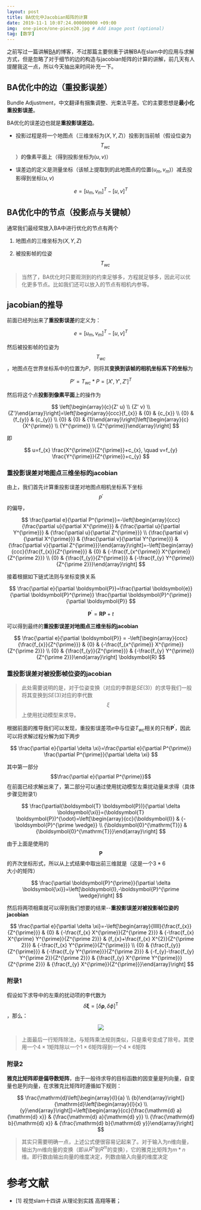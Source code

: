 ```yaml
---
layout: post
title: BA优化中Jacobian矩阵的计算
date: 2019-11-1 10:07:24.000000000 +09:00
img:  one-piece/one-piece20.jpg # Add image post (optional)
tag: [数学]
---
```


之前写过一篇讲解[BA](https://xhy3054.github.io/bundle-adjustment-solve/)的博客，不过那篇主要侧重于讲解BA在slam中的应用与求解方式，但是忽略了对于细节的边的构造与jacobian矩阵的计算的讲解，前几天有人提醒我这一点，所以今天抽出来时间补充一下。

## BA优化中的边（重投影误差）
Bundle Adjustment，中文翻译有捆集调整、光束法平差。它的主要思想是**最小化重投影误差**。

BA优化的误差边也就是**重投影误差边**。
- 投影过程是将一个地图点（三维坐标为$(X,Y,Z)$）投影到当前帧（假设位姿为$$T_{wc}$$）的像素平面上（得到投影坐标为$(u,v)$）

- 误差边的定义是测量坐标（该帧上提取到的此地图点的位置$(u_m,v_m)$）减去投影得到坐标$(u,v)$

$$ e = [u_m,v_m]^T - [u,v]^T $$

## BA优化中的节点（投影点与关键帧）
通常我们最经常放入BA中进行优化的节点有两个
1. 地图点的三维坐标为$(X,Y,Z)$

2. 被投影帧的位姿$$T_{wc}$$

> 当然了，BA优化时只要观测到的约束足够多，方程就足够多，因此可以优化更多节点。比如我们还可以放入的节点有相机内参等。

## jacobian的推导
前面已经列出来了**重投影误差**的定义为：

$$ e = [u_m,v_m]^T - [u,v]^T $$

然后被投影帧的位姿为$$T_{wc}$$，地图点在世界坐标系中的位置为$P$，则将其**变换到该帧的相机坐标系下的坐标**为

$$ P' = T_{wc} * P  = [X', Y', Z']^T$$

然后将这个点**投影到像素平面**上的操作为

$$ \left[\begin{array}{c}{Z' u} \\ {Z' v} \\ {Z'}\end{array}\right]=\left[\begin{array}{ccc}{f_{x}} & {0} & {c_{x}} \\ {0} & {f_{y}} & {c_{y}} \\ {0} & {0} & {1}\end{array}\right]\left[\begin{array}{c}{X^{\prime}} \\ {Y^{\prime}} \\ {Z^{\prime}}\end{array}\right] $$

即

$$
u=f_{x} \frac{X^{\prime}}{Z^{\prime}}+c_{x}, \quad v=f_{y} \frac{Y^{\prime}}{Z^{\prime}}+c_{y}
$$

### 重投影误差对地图点三维坐标的jacobian 
由上，我们首先计算重投影误差对地图点相机坐标系下坐标$$P^{\prime}$$的偏导，

$$
\frac{\partial e}{\partial P^{\prime}}=-\left[\begin{array}{ccc}{\frac{\partial u}{\partial X^{\prime}}} & {\frac{\partial u}{\partial Y^{\prime}}} & {\frac{\partial u}{\partial Z^{\prime}}} \\ {\frac{\partial v}{\partial X^{\prime}}} & {\frac{\partial v}{\partial Y^{\prime}}} & {\frac{\partial v}{\partial Z^{\prime}}}\end{array}\right]=-\left[\begin{array}{ccc}{\frac{f_{x}}{Z^{\prime}}} & {0} & {-\frac{f_{x^{\prime}} X^{\prime}}{Z^{\prime 2}}} \\ {0} & {\frac{f_{y}}{Z^{\prime}}} & {-\frac{f_{y} Y^{\prime}}{Z^{\prime 2}}}\end{array}\right]
$$

接着根据如下链式法则与坐标变换关系

$$
\frac{\partial e}{\partial \boldsymbol{P}}=\frac{\partial \boldsymbol{e}}{\partial \boldsymbol{P}^{\prime}} \frac{\partial \boldsymbol{P}^{\prime}}{\partial \boldsymbol{P}}
$$

$$
\boldsymbol{P}^{\prime} = \boldsymbol{R} \boldsymbol{P} + t
$$

可以得到最终的**重投影误差对地图点三维坐标的jacobian**

$$
\frac{\partial e}{\partial \boldsymbol{P}} = -\left[\begin{array}{ccc}{\frac{f_{x}}{Z^{\prime}}} & {0} & {-\frac{f_{x^{\prime}} X^{\prime}}{Z^{\prime 2}}} \\ {0} & {\frac{f_{y}}{Z^{\prime}}} & {-\frac{f_{y} Y^{\prime}}{Z^{\prime 2}}}\end{array}\right] \boldsymbol{R}
$$


### 重投影误差对被投影帧位姿的jacobian
> 此处需要说明的是，对于位姿变换（对应的李群是$SE(3)$）的求导我们一般将其变换到$SE(3)$对应的李代数$$\xi$$上使用扰动模型来求导。

根据前面的推导我们可以发现，重投影误差项$e$中与位姿$T_{wc}$相关的只有$\boldsymbol{P}^{\prime}$，因此可以将求解过程分解为如下两步

$$
\frac{\partial e}{\partial \delta \xi}=\frac{\partial e}{\partial P^{\prime}} \frac{\partial P^{\prime}}{\partial \delta \xi}
$$

其中第一部分$$\frac{\partial e}{\partial P^{\prime}}$$在前面已经求解出来了，第二部分可以通过使用扰动模型左乘扰动量来求得（具体步骤见附录1）

$$
\frac{\partial(\boldsymbol{T} \boldsymbol{P})}{\partial \delta \boldsymbol{\xi}}=(\boldsymbol{T} \boldsymbol{P})^{\odot}=\left[\begin{array}{cc}{\boldsymbol{I}} & {-\boldsymbol{P}^{\prime \wedge}} \\ {\boldsymbol{0}^{\mathrm{T}}} & {\boldsymbol{0}^{\mathrm{T}}}\end{array}\right]
$$

由于上面是使用的$$\boldsymbol{P}$$的齐次坐标形式，所以从上式结果中取出前三维就是（这是一个$3*6$大小的矩阵）

$$
\frac{\partial \boldsymbol{P}^{\prime}}{\partial \delta \boldsymbol{\xi}}=\left[\boldsymbol{I},-\boldsymbol{P}^{\prime \wedge}\right]
$$

然后将两项相乘就可以得到我们想要的结果--**重投影误差对被投影帧位姿的jacobian**

$$
\frac{\partial e}{\partial \delta \xi}=-\left[\begin{array}{lllll}{\frac{f_{x}}{Z^{\prime}}} & {0} & {-\frac{f_{x} X^{\prime}}{Z^{\prime 2}}} & {-\frac{f_{x} X^{\prime} Y^{\prime}}{Z^{\prime 2}}} & {f_{x}+\frac{f_{x} X^{2}}{Z^{\prime 2}}} & {-\frac{f_{x} Y^{\prime}}{Z^{\prime}}} \\ {0} & {\frac{f_{y}}{Z^{\prime}}} & {-\frac{f_{y Y^{\prime}}}{Z^{\prime 2}}} & {-f_{y}-\frac{f_{y} Y^{\prime 2}}{Z^{\prime 2}}} & {\frac{f_{y} X^{\prime Y^{\prime}}}{Z^{\prime 2}}} & {\frac{f_{y} X^{\prime}}{Z^{\prime}}}\end{array}\right]
$$

### 附录1
假设如下求导中的左乘的扰动项的李代数为$$\delta \boldsymbol{\xi}=[\delta \boldsymbol{\rho}, \delta \phi]^{\mathrm{T}}$$，那么：

<div style="text-align: center">
<img src="{{site.baseurl}}/assets/img/math/raodong.PNG"/>
</div>

> 上面最后一行矩阵除法，与矩阵乘法规则类似，只是乘号变成了除号。其使用一个$4×1$矩阵除以一个$1×6$矩阵得到一个$4×6$矩阵

### 附录2
**雅克比矩阵即是偏导数矩阵**，由于一般待求导的目标函数的因变量是列向量，自变量也是列向量，在求雅克比矩阵时遵循如下规则：

$$
\frac{\mathrm{d}\left[\begin{array}{l}{a} \\ {b}\end{array}\right]}{\mathrm{d}\left[\begin{array}{l}{x} \\ {y}\end{array}\right]}=\left[\begin{array}{cc}{\frac{\mathrm{d} a}{\mathrm{d} x}} & {\frac{\mathrm{d} a}{\mathrm{d} y}} \\ {\frac{\mathrm{d} b}{\mathrm{d} x}} & {\frac{\mathrm{d} b}{\mathrm{d} y}}\end{array}\right]
$$

> 其实只需要明确一点，上述公式便很容易记起来了。对于输入为n维向量，输出为m维向量的变换（即从$R^n$到$R^m$的变换），它的雅克比矩阵为$m*n$维。即行数由输出向量的维度决定，列数由输入向量的维度决定

# 参考文献
- [1] 视觉slam十四讲 从理论到实践 高翔等著；

 
